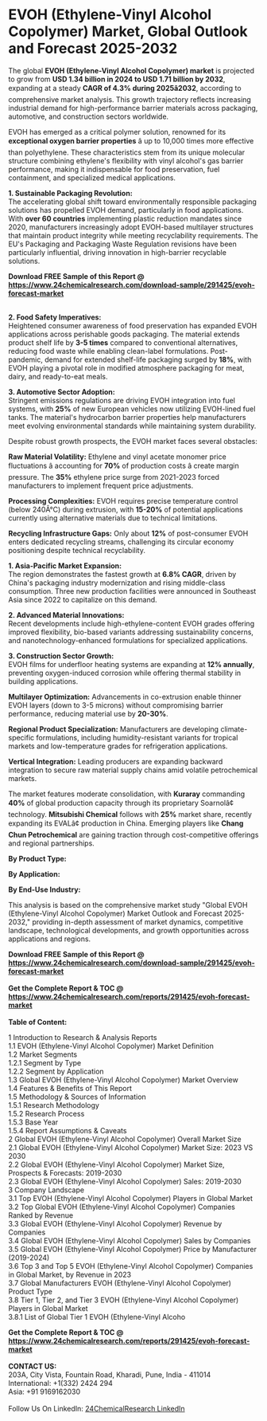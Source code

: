 <h1>EVOH (Ethylene-Vinyl Alcohol Copolymer) Market, Global Outlook and Forecast 2025-2032</h1><p>The global <strong>EVOH (Ethylene-Vinyl Alcohol Copolymer) market</strong> is projected to grow from <strong>USD 1.34 billion in 2024 to USD 1.71 billion by 2032</strong>, expanding at a steady <strong>CAGR of 4.3% during 2025â2032</strong>, according to comprehensive market analysis. This growth trajectory reflects increasing industrial demand for high-performance barrier materials across packaging, automotive, and construction sectors worldwide.</p><p>EVOH has emerged as a critical polymer solution, renowned for its <strong>exceptional oxygen barrier properties</strong> â up to 10,000 times more effective than polyethylene. These characteristics stem from its unique molecular structure combining ethylene's flexibility with vinyl alcohol's gas barrier performance, making it indispensable for food preservation, fuel containment, and specialized medical applications.</p><p><strong>1. Sustainable Packaging Revolution:</strong><br>
The accelerating global shift toward environmentally responsible packaging solutions has propelled EVOH demand, particularly in food applications. With <strong>over 60 countries</strong> implementing plastic reduction mandates since 2020, manufacturers increasingly adopt EVOH-based multilayer structures that maintain product integrity while meeting recyclability requirements. The EU's Packaging and Packaging Waste Regulation revisions have been particularly influential, driving innovation in high-barrier recyclable solutions.</p><div><b>Download FREE Sample of this Report @ 
            <a href="https://www.24chemicalresearch.com/download-sample/291425/evoh-forecast-market">
            https://www.24chemicalresearch.com/download-sample/291425/evoh-forecast-market</a></b></div><br><p><strong>2. Food Safety Imperatives:</strong><br>
Heightened consumer awareness of food preservation has expanded EVOH applications across perishable goods packaging. The material extends product shelf life by <strong>3-5 times</strong> compared to conventional alternatives, reducing food waste while enabling clean-label formulations. Post-pandemic, demand for extended shelf-life packaging surged by <strong>18%</strong>, with EVOH playing a pivotal role in modified atmosphere packaging for meat, dairy, and ready-to-eat meals.</p><p><strong>3. Automotive Sector Adoption:</strong><br>
Stringent emissions regulations are driving EVOH integration into fuel systems, with <strong>25%</strong> of new European vehicles now utilizing EVOH-lined fuel tanks. The material's hydrocarbon barrier properties help manufacturers meet evolving environmental standards while maintaining system durability.</p><p>Despite robust growth prospects, the EVOH market faces several obstacles:</p><p><strong>Raw Material Volatility:</strong> Ethylene and vinyl acetate monomer price fluctuations â accounting for <strong>70%</strong> of production costs â create margin pressure. The <strong>35%</strong> ethylene price surge from 2021-2023 forced manufacturers to implement frequent price adjustments.</p><p><strong>Processing Complexities:</strong> EVOH requires precise temperature control (below 240Â°C) during extrusion, with <strong>15-20%</strong> of potential applications currently using alternative materials due to technical limitations.</p><p><strong>Recycling Infrastructure Gaps:</strong> Only about <strong>12%</strong> of post-consumer EVOH enters dedicated recycling streams, challenging its circular economy positioning despite technical recyclability.</p><p><strong>1. Asia-Pacific Market Expansion:</strong><br>
The region demonstrates the fastest growth at <strong>6.8% CAGR</strong>, driven by China's packaging industry modernization and rising middle-class consumption. Three new production facilities were announced in Southeast Asia since 2022 to capitalize on this demand.</p><p><strong>2. Advanced Material Innovations:</strong><br>
Recent developments include high-ethylene-content EVOH grades offering improved flexibility, bio-based variants addressing sustainability concerns, and nanotechnology-enhanced formulations for specialized applications.</p><p><strong>3. Construction Sector Growth:</strong><br>
EVOH films for underfloor heating systems are expanding at <strong>12% annually</strong>, preventing oxygen-induced corrosion while offering thermal stability in building applications.</p><p><strong>Multilayer Optimization:</strong> Advancements in co-extrusion enable thinner EVOH layers (down to 3-5 microns) without compromising barrier performance, reducing material use by <strong>20-30%</strong>.</p><p><strong>Regional Product Specialization:</strong> Manufacturers are developing climate-specific formulations, including humidity-resistant variants for tropical markets and low-temperature grades for refrigeration applications.</p><p><strong>Vertical Integration:</strong> Leading producers are expanding backward integration to secure raw material supply chains amid volatile petrochemical markets.</p><p>The market features moderate consolidation, with <strong>Kuraray</strong> commanding <strong>40%</strong> of global production capacity through its proprietary Soarnolâ¢ technology. <strong>Mitsubishi Chemical</strong> follows with <strong>25%</strong> market share, recently expanding its EVALâ¢ production in China. Emerging players like <strong>Chang Chun Petrochemical</strong> are gaining traction through cost-competitive offerings and regional partnerships.</p><p><strong>By Product Type:</strong></p><p><strong>By Application:</strong></p><p><strong>By End-Use Industry:</strong></p><p>This analysis is based on the comprehensive market study "Global EVOH (Ethylene-Vinyl Alcohol Copolymer) Market Outlook and Forecast 2025-2032," providing in-depth assessment of market dynamics, competitive landscape, technological developments, and growth opportunities across applications and regions.</p><div><b>Download FREE Sample of this Report @ 
            <a href="https://www.24chemicalresearch.com/download-sample/291425/evoh-forecast-market">
            https://www.24chemicalresearch.com/download-sample/291425/evoh-forecast-market</a></b></div><br><div><b>Get the Complete Report & TOC @ 
            <a href="https://www.24chemicalresearch.com/reports/291425/evoh-forecast-market">
            https://www.24chemicalresearch.com/reports/291425/evoh-forecast-market</a></b></div><br>
            <b>Table of Content:</b><p>1 Introduction to Research & Analysis Reports<br />
 1.1 EVOH (Ethylene-Vinyl Alcohol Copolymer) Market Definition<br />
 1.2 Market Segments<br />
 1.2.1 Segment by Type<br />
 1.2.2 Segment by Application<br />
 1.3 Global EVOH (Ethylene-Vinyl Alcohol Copolymer) Market Overview<br />
 1.4 Features & Benefits of This Report<br />
 1.5 Methodology & Sources of Information<br />
 1.5.1 Research Methodology<br />
 1.5.2 Research Process<br />
 1.5.3 Base Year<br />
 1.5.4 Report Assumptions & Caveats<br />
2 Global EVOH (Ethylene-Vinyl Alcohol Copolymer) Overall Market Size<br />
 2.1 Global EVOH (Ethylene-Vinyl Alcohol Copolymer) Market Size: 2023 VS 2030<br />
 2.2 Global EVOH (Ethylene-Vinyl Alcohol Copolymer) Market Size, Prospects & Forecasts: 2019-2030<br />
 2.3 Global EVOH (Ethylene-Vinyl Alcohol Copolymer) Sales: 2019-2030<br />
3 Company Landscape<br />
 3.1 Top EVOH (Ethylene-Vinyl Alcohol Copolymer) Players in Global Market<br />
 3.2 Top Global EVOH (Ethylene-Vinyl Alcohol Copolymer) Companies Ranked by Revenue<br />
 3.3 Global EVOH (Ethylene-Vinyl Alcohol Copolymer) Revenue by Companies<br />
 3.4 Global EVOH (Ethylene-Vinyl Alcohol Copolymer) Sales by Companies<br />
 3.5 Global EVOH (Ethylene-Vinyl Alcohol Copolymer) Price by Manufacturer (2019-2024)<br />
 3.6 Top 3 and Top 5 EVOH (Ethylene-Vinyl Alcohol Copolymer) Companies in Global Market, by Revenue in 2023<br />
 3.7 Global Manufacturers EVOH (Ethylene-Vinyl Alcohol Copolymer) Product Type<br />
 3.8 Tier 1, Tier 2, and Tier 3 EVOH (Ethylene-Vinyl Alcohol Copolymer) Players in Global Market<br />
 3.8.1 List of Global Tier 1 EVOH (Ethylene-Vinyl Alcoho</p><div><b>Get the Complete Report & TOC @ 
            <a href="https://www.24chemicalresearch.com/reports/291425/evoh-forecast-market">
            https://www.24chemicalresearch.com/reports/291425/evoh-forecast-market</a></b></div><br><b>CONTACT US:</b><br>
            203A, City Vista, Fountain Road, Kharadi, Pune, India - 411014<br>
            International: +1(332) 2424 294<br>
            Asia: +91 9169162030 <br><br>
            Follow Us On LinkedIn: <a href="https://www.linkedin.com/company/24chemicalresearch/">24ChemicalResearch LinkedIn</a>